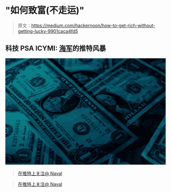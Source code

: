 # "如何致富(不走运)"

> 原文：<https://medium.com/hackernoon/how-to-get-rich-without-getting-lucky-9901caca4fd5>

## 科技 PSA ICYMI: [海军](https://medium.com/u/67f5049293c7?source=post_page-----9901caca4fd5--------------------------------)的推特风暴

![](img/5c47d48dbe715db5fd413254e3320b95.png)

> [在推特上关注@ Naval](https://twitter.com/naval)

> [在推特上关注@ Naval](https://twitter.com/naval)